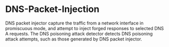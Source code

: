 # DNS-Packet-Injection
DNS packet injector capture the traffic from a network interface in promiscuous mode, and attempt to inject forged responses to selected DNS A requests. The DNS poisoning attack detector detects DNS poisoning attack attempts, such as those generated by DNS packet injector.
